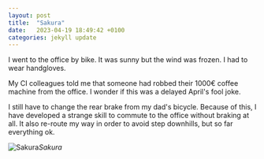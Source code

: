 ```yaml
---
layout: post
title:  "Sakura"
date:   2023-04-19 18:49:42 +0100
categories: jekyll update
---
```


I went to the office by bike. It was sunny but the wind was frozen. I had to wear handgloves.  

My CI colleagues told me that someone had robbed their 1000€ coffee machine from the office. I wonder if this was a delayed April's fool joke.  

I still have to change the rear brake from my dad's bicycle. Because of this, I have developed a strange skill to commute to the office without braking at all. It also re-route my way in order to avoid step downhills, but so far everything ok.  




![Sakura](https://lh3.googleusercontent.com/2HE4XsCjqgm-COJDsuHieYRS0UQuPUjf3jabn0onDfCCZPK94y8U_QETdtu2JlYMoBczbh3KO3VNXlCUQosfADj5HQAInzyH2v19NBhB-E1Gl1Y_SGNGh3Cbm4d8Um1ZqrLwrcM5sA=w2400)*Sakura*&nbsp;



[jekyll-docs]: https://jekyllrb.com/docs/home
[jekyll-gh]:   https://github.com/jekyll/jekyll
[jekyll-talk]: https://talk.jekyllrb.com/


